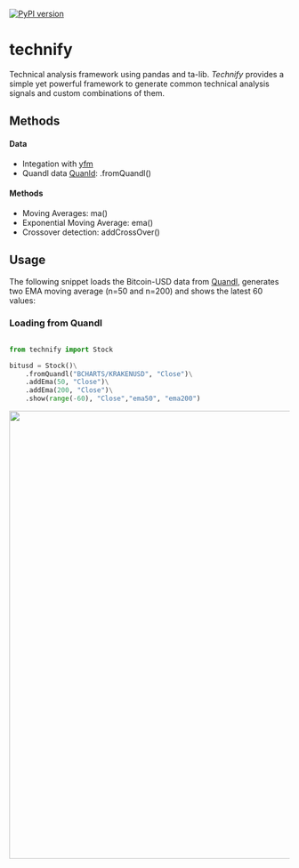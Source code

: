 [![PyPI version](https://badge.fury.io/py/technify.svg)](https://badge.fury.io/py/technify)
# technify
Technical analysis framework using pandas and ta-lib.
_Technify_ provides a simple yet powerful framework to generate common technical analysis signals and custom combinations of them.

## Methods

#### Data
* Integation with [yfm](https://github.com/rubenafo/yfMongo)
* Quandl data [Quanld](https://www.quandl.com/): .fromQuandl()

#### Methods
* Moving Averages: ma()
* Exponential Moving Average: ema()
* Crossover detection: addCrossOver()

## Usage

The following snippet loads the Bitcoin-USD data from [Quandl](https://www.quandl.com/data/BCHARTS/KRAKENUSD-Bitcoin-Markets-krakenUSD), generates two EMA moving average (n=50 and n=200) and shows the latest 60 values:

### Loading from Quandl
```python

from technify import Stock

bitusd = Stock()\
    .fromQuandl("BCHARTS/KRAKENUSD", "Close")\
    .addEma(50, "Close")\
    .addEma(200, "Close")\
    .show(range(-60), "Close","ema50", "ema200")
```

<img src="https://github.com/rubenafo/technify/blob/master/imgs/sample1.png" width="806">

